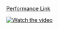 
[Performance Link](https://youtu.be/gaAwY7scFp4)

[![Watch the video](https://img.youtube.com/vi/gaAwY7scFp4/0.jpg)](https://www.youtube.com/watch?v=gaAwY7scFp4)
